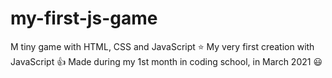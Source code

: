 # my-first-js-game
M tiny game with HTML, CSS and JavaScript ⭐
My very first creation with JavaScript :+1:
Made during my 1st month in coding school, in March 2021 😃
